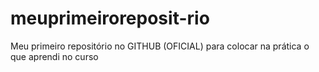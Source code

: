 # meuprimeiroreposit-rio
Meu primeiro repositório no GITHUB (OFICIAL) para colocar na prática o que aprendi no curso
